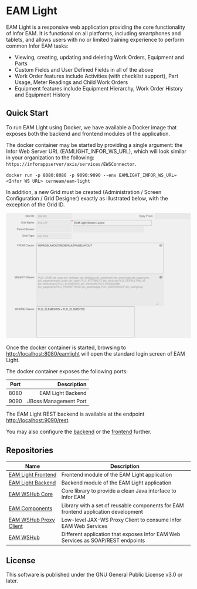 # EAM Light
EAM Light is a responsive web application providing the core functionality of Infor EAM. It is functional on all platforms, including smartphones and tablets, and allows users with no or limited training experience to perform common Infor EAM tasks:

* Viewing, creating, updating and deleting Work Orders, Equipment and Parts
* Custom Fields and User Defined Fields in all of the above
* Work Order features include Activities (with checklist support), Part Usage, Meter Readings and Child Work Orders
* Equipment features include Equipment Hierarchy, Work Order History and Equipment History

[comment]: # (## Screenshots)

## Quick Start
To run EAM Light using Docker, we have available a Docker image that exposes both the backend and frontend modules of the application.

The docker container may be started by providing a single argument: the Infor Web Server URL (EAMLIGHT_INFOR_WS_URL), which will look similar in your organization to the following: `https://inforappserver/axis/services/EWSConnector`.
```
docker run -p 8080:8080 -p 9090:9090 --env EAMLIGHT_INFOR_WS_URL=<Infor WS URL> cerneam/eam-light
```

In addition, a new Grid must be created (Administration / Screen Configuration / Grid Designer) exactly as illustrated below, with the exception of the Grid ID. 

![Alt text](EAMLight_Layout_Grid.png?raw=true "EAM Light Layout Grid")

Once the docker container is started, browsing to [http://localhost:8080/eamlight](http://localhost:8080/eamlight) will open the standard login screen of EAM Light.

The docker container exposes the following ports:

| Port          | Description           |
| ------------- | ---------------------:|
| 8080          | EAM Light Backend     | 
| 9090          | JBoss Management Port |

The EAM Light REST backend is available at the endpoint [http://localhost:9090/rest](http://localhost:9090/rest).

You may also configure the [backend](https://github.com/cern-eam/eam-light-backend) or the [frontend](https://github.com/cern-eam/eam-light-frontend) further.

## Repositories

| Name                                                                  | Description                                                                        |
|-----------------------------------------------------------------------|------------------------------------------------------------------------------------|
| [EAM Light Frontend](https://github.com/cern-eam/eam-light-frontend)  | Frontend module of the EAM Light application                                       |
| [EAM Light Backend](https://github.com/cern-eam/eam-light-backend)    | Backend module of the EAM Light application                                        |
| [EAM WSHub Core](https://github.com/cern-eam/eam-wshub-core)          | Core library to provide a clean Java interface to Infor EAM                        |
| [EAM Components](https://github.com/cern-eam/eam-components)          | Library with a set of reusable components for EAM frontend application development |
| [EAM WSHub Proxy Client](https://github.com/cern-eam/eam-proxyclient) | Low-level JAX-WS Proxy Client to consume Infor EAM Web Services                    |
| [EAM WSHub](https://github.com/cern-eam/eam-wshub)                    | Different application that exposes Infor EAM Web Services as SOAP/REST endpoints   |

[comment]: # (## Contributing)

## License
This software is published under the GNU General Public License v3.0 or later.